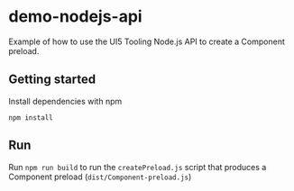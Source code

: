 # demo-nodejs-api

Example of how to use the UI5 Tooling Node.js API to create a Component preload.

## Getting started

Install dependencies with npm
```
npm install
```

## Run
Run `npm run build` to run the `createPreload.js` script that produces a Component preload (`dist/Component-preload.js`)
